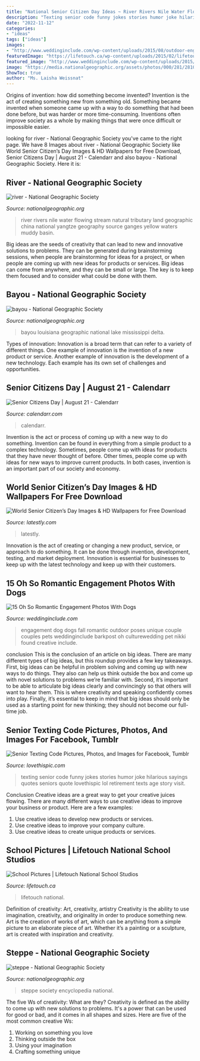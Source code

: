 ```yaml
---
title: "National Senior Citizen Day Ideas ~ River Rivers Nile Water Flowing Stream Natural Tributary Land Geographic China National Yangtze Geography Source Ganges Yellow Waters Muddy Basin"
description: "Texting senior code funny jokes stories humor joke hilarious sayings quotes seniors quote lovethispic lol retirement texts age story visit"
date: "2022-11-12"
categories:
- "ideas"
tags: ["ideas"]
images:
- "http://www.weddinginclude.com/wp-content/uploads/2015/08/outdoor-engagement-pictures-include-your-dog.jpg"
featuredImage: "https://lifetouch.ca/wp-content/uploads/2015/02/lifetouch_lnss_hero_optimized-800x400.jpg"
featured_image: "http://www.weddinginclude.com/wp-content/uploads/2015/08/outdoor-engagement-pictures-include-your-dog.jpg"
image: "https://media.nationalgeographic.org/assets/photos/000/281/28106.jpg"
ShowToc: true
author: "Ms. Laisha Weissnat"
---
```



Origins of invention: how did something become invented?
Invention is the act of creating something new from something old. Something became invented when someone came up with a way to do something that had been done before, but was harder or more time-consuming. Inventions often improve society as a whole by making things that were once difficult or impossible easier.

	

		
looking for river - National Geographic Society you've came to the right page. We have 8 Images about river - National Geographic Society like World Senior Citizen’s Day Images &amp; HD Wallpapers for Free Download, Senior Citizens Day | August 21 - Calendarr and also bayou - National Geographic Society. Here it is:
		
    
## River - National Geographic Society

<img loading=lazy src="https://media.nationalgeographic.org/assets/photos/000/281/28106.jpg" onerror="this.onerror=null;this.src='https://tse1.mm.bing.net/th?id=OIP.EMFQMyEcPZ42xtUgMAF_YAHaFj&amp;pid=15.1';" alt="river - National Geographic Society">

_Source: nationalgeographic.org_

>river rivers nile water flowing stream natural tributary land geographic china national yangtze geography source ganges yellow waters muddy basin. 

	

Big ideas are the seeds of creativity that can lead to new and innovative solutions to problems. They can be generated during brainstorming sessions, when people are brainstorming for ideas for a project, or when people are coming up with new ideas for products or services. Big ideas can come from anywhere, and they can be small or large. The key is to keep them focused and to consider what could be done with them.

    
## Bayou - National Geographic Society

<img loading=lazy src="https://media.nationalgeographic.org/assets/photos/000/319/31986.jpg" onerror="this.onerror=null;this.src='https://tse2.mm.bing.net/th?id=OIP.rsVkWdAn3PUGGB2jUm7V4QHaFj&amp;pid=15.1';" alt="bayou - National Geographic Society">

_Source: nationalgeographic.org_

>bayou louisiana geographic national lake mississippi delta. 

	

Types of innovation:
Innovation is a broad term that can refer to a variety of different things. One example of innovation is the invention of a new product or service. Another example of innovation is the development of a new technology. Each example has its own set of challenges and opportunities.

    
## Senior Citizens Day | August 21 - Calendarr

<img loading=lazy src="https://s.calendarr.com/upload/8f/4e/senior-citizens-day-f.png?t=1625758791" onerror="this.onerror=null;this.src='https://tse1.mm.bing.net/th?id=OIP.ypYmDUVDYV4LLhYQ7Q9fNgHaD4&amp;pid=15.1';" alt="Senior Citizens Day | August 21 - Calendarr">

_Source: calendarr.com_

>calendarr. 

	

Invention is the act or process of coming up with a new way to do something. Invention can be found in everything from a simple product to a complex technology. Sometimes, people come up with ideas for products that they have never thought of before. Other times, people come up with ideas for new ways to improve current products. In both cases, invention is an important part of our society and economy.

    
## World Senior Citizen’s Day Images &amp; HD Wallpapers For Free Download

<img loading=lazy src="https://st1.latestly.com/wp-content/uploads/2020/08/World-Senior-Citizens-Day.jpg" onerror="this.onerror=null;this.src='https://tse3.mm.bing.net/th?id=OIP.UfmGFWS5u_XxSCKjhBIg2wHaEH&amp;pid=15.1';" alt="World Senior Citizen’s Day Images &amp; HD Wallpapers for Free Download">

_Source: latestly.com_

>latestly. 

	

Innovation is the act of creating or changing a new product, service, or approach to do something. It can be done through invention, development, testing, and market deployment. Innovation is essential for businesses to keep up with the latest technology and keep up with their customers.

    
## 15 Oh So Romantic Engagement Photos With Dogs

<img loading=lazy src="http://www.weddinginclude.com/wp-content/uploads/2015/08/outdoor-engagement-pictures-include-your-dog.jpg" onerror="this.onerror=null;this.src='https://tse3.mm.bing.net/th?id=OIP.z1runaFugq6AX1xufMG_XQHaLH&amp;pid=15.1';" alt="15 Oh So Romantic Engagement Photos With Dogs">

_Source: weddinginclude.com_

>engagement dog dogs fall romantic outdoor poses unique couple couples pets weddinginclude barkpost oh culturewedding pet nikki found creative include. 

	

conclusion
This is the conclusion of an article on big ideas. 
There are many different types of big ideas, but this roundup provides a few key takeaways. First, big ideas can be helpful in problem solving and coming up with new ways to do things. They also can help us think outside the box and come up with novel solutions to problems we’re familiar with. 
 Second, it’s important to be able to articulate big ideas clearly and convincingly so that others will want to hear them. This is where creativity and speaking confidently comes into play. Finally, it’s essential to keep in mind that big ideas should only be used as a starting point for new thinking; they should not become our full-time job.

    
## Senior Texting Code Pictures, Photos, And Images For Facebook, Tumblr

<img loading=lazy src="http://www.lovethispic.com/uploaded_images/192115-Senior-Texting-Code.jpeg" onerror="this.onerror=null;this.src='https://tse2.mm.bing.net/th?id=OIP.cl4TrGCMdev_evJ_HVTmDAHaOt&amp;pid=15.1';" alt="Senior Texting Code Pictures, Photos, and Images for Facebook, Tumblr">

_Source: lovethispic.com_

>texting senior code funny jokes stories humor joke hilarious sayings quotes seniors quote lovethispic lol retirement texts age story visit. 

	

Conclusion
Creative ideas are a great way to get your creative juices flowing. There are many different ways to use creative ideas to improve your business or product. Here are a few examples:
1. Use creative ideas to develop new products or services.
2. Use creative ideas to improve your company culture.
3. Use creative ideas to create unique products or services.

    
## School Pictures | Lifetouch National School Studios

<img loading=lazy src="https://lifetouch.ca/wp-content/uploads/2015/02/lifetouch_lnss_hero_optimized-800x400.jpg" onerror="this.onerror=null;this.src='https://tse3.mm.bing.net/th?id=OIP.aj-QRpilGN8Yjdxyp8Rs4AHaDt&amp;pid=15.1';" alt="School Pictures | Lifetouch National School Studios">

_Source: lifetouch.ca_

>lifetouch national. 

	

Definition of creativity: Art, creativity, artistry
Creativity is the ability to use imagination, creativity, and originality in order to produce something new. Art is the creation of works of art, which can be anything from a simple picture to an elaborate piece of art. Whether it’s a painting or a sculpture, art is created with inspiration and creativity.

    
## Steppe - National Geographic Society

<img loading=lazy src="https://media.nationalgeographic.org/assets/photos/000/284/28497.jpg" onerror="this.onerror=null;this.src='https://tse4.mm.bing.net/th?id=OIP.0EKY1E-z9ECLvSWXbK12AgHaFj&amp;pid=15.1';" alt="steppe - National Geographic Society">

_Source: nationalgeographic.org_

>steppe society encyclopedia national. 

	

The five Ws of creativity: What are they?
Creativity is defined as the ability to come up with new solutions to problems. It's a power that can be used for good or bad, and it comes in all shapes and sizes. Here are five of the most common creative Ws: 
1. Working on something you love 
2. Thinking outside the box 
3. Using your imagination 
4. Crafting something unique 

